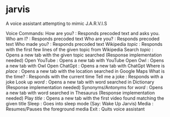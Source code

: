 # jarvis
A voice assistant attempting to mimic J.A.R.V.I.S

Voice Commands:
How are you? : Responds precoded text and asks you.
Who am I? : Responds precoded text
Who are you? : Responds precoded text
Who made you? : Responds precoded text
Wikipedia *topic* : Responds with the first few lines of the given topic from Wikipedia
Search *topic* : Opens a new tab with the given topic searched (Response implementation needed)
Open YouTube : Opens a new tab with YouTube
Open Owl : Opens a new tab with Owl
Open ChatGpt : Opens a new tab with ChatGpt
Where is *place* : Opens a new tab with the location searched in Google Maps
What is the time? : Responds with the current time
Tell me a joke : Responds with a joke
Look up *word* : Opens a new tab with word searched in Dictionary (Response implementation needed)
Synonyms/Antonyms for *word* : Opens a new tab with word searched in Thesaurus (Response implementation needed)
Play *title* : Opens a new tab with the first video found matching the given title
Sleep : Goes into sleep mode (Say: Wake Up Jarvis)
Media : Resumes/Pauses the foreground media
Exit : Quits voice assistant
